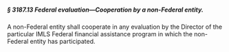 ##### § 3187.13 Federal evaluation—Cooperation by a non-Federal entity. #####

A non-Federal entity shall cooperate in any evaluation by the Director of the particular IMLS Federal financial assistance program in which the non-Federal entity has participated.